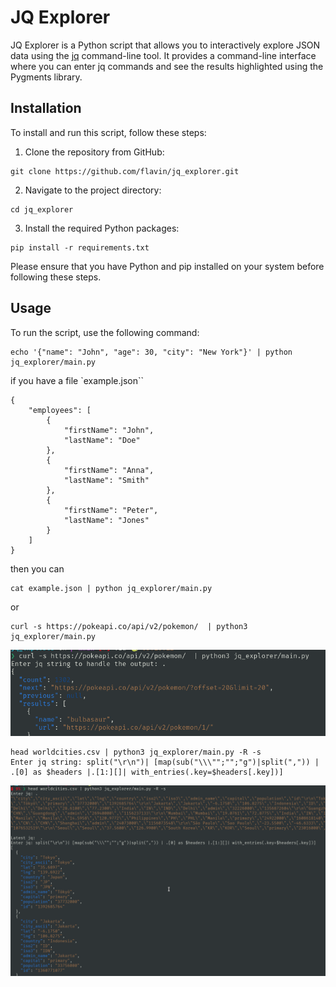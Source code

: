 # JQ Explorer

JQ Explorer is a Python script that allows you to interactively explore JSON data using the [jq](https://stedolan.github.io/jq/) command-line tool. It provides a command-line interface where you can enter jq commands and see the results highlighted using the Pygments library.


## Installation

To install and run this script, follow these steps:

1. Clone the repository from GitHub:

```
git clone https://github.com/flavin/jq_explorer.git
```

2. Navigate to the project directory:

```
cd jq_explorer
```

3. Install the required Python packages:

```
pip install -r requirements.txt
```

Please ensure that you have Python and pip installed on your system before following these steps.

## Usage

To run the script, use the following command:

```
echo '{"name": "John", "age": 30, "city": "New York"}' | python jq_explorer/main.py
```

if you have a file `example.json``
```
{
    "employees": [
        {
            "firstName": "John",
            "lastName": "Doe"
        },
        {
            "firstName": "Anna",
            "lastName": "Smith"
        },
        {
            "firstName": "Peter",
            "lastName": "Jones"
        }
    ]
}
```

then you can

```
cat example.json | python jq_explorer/main.py
```

or

```
curl -s https://pokeapi.co/api/v2/pokemon/  | python3 jq_explorer/main.py
```
![Screenshot using previous json example](images/curl-example.png)


```
head worldcities.csv | python3 jq_explorer/main.py -R -s
Enter jq string: split("\r\n")| [map(sub("\\\"";"";"g")|split(",")) | .[0] as $headers |.[1:][]| with_entries(.key=$headers[.key])]
```
![Screenshot using previous csv](images/csvexample.png)

